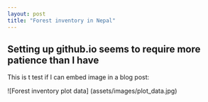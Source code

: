 ```yaml
---
layout: post
title: "Forest inventory in Nepal"
---
```



## Setting up github.io seems to require more patience than I have

This is t test if I can embed image in a blog post: 

![Forest inventory plot data] (assets/images/plot_data.jpg)

